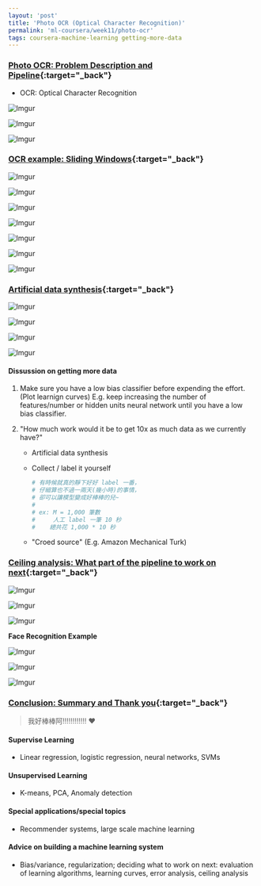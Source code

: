 ```yaml
---
layout: 'post'
title: 'Photo OCR (Optical Character Recognition)'
permalink: 'ml-coursera/week11/photo-ocr'
tags: coursera-machine-learning getting-more-data
---
```


### [Photo OCR: Problem Description and Pipeline](https://www.coursera.org/learn/machine-learning/lecture/iDBMm/problem-description-and-pipeline){:target="_back"}

- OCR: Optical Character Recognition


![Imgur](https://i.imgur.com/gryvYpv.jpg)

![Imgur](https://i.imgur.com/aUqbCfZ.jpg)

![Imgur](https://i.imgur.com/HHEzfcy.jpg)



### [OCR example: Sliding Windows](https://www.coursera.org/learn/machine-learning/lecture/bQhq3/sliding-windows){:target="_back"}

![Imgur](https://i.imgur.com/vzfgD1o.jpg)

![Imgur](https://i.imgur.com/oSS4dqW.jpg)

![Imgur](https://i.imgur.com/nmLNMRG.jpg)

![Imgur](https://i.imgur.com/0zoNzK4.jpg)

![Imgur](https://i.imgur.com/V5dQ3Pl.jpg)

![Imgur](https://i.imgur.com/owSQex4.jpg)

![Imgur](https://i.imgur.com/aUqbCfZ.jpg)


### [Artificial data synthesis](https://www.coursera.org/learn/machine-learning/lecture/K0XQT/getting-lots-of-data-and-artificial-data){:target="_back"}

![Imgur](https://i.imgur.com/QrkdNdz.jpg)

![Imgur](https://i.imgur.com/QCmMQFm.jpg)

![Imgur](https://i.imgur.com/JRYo3nl.jpg)

![Imgur](https://i.imgur.com/GKAfI3R.jpg)


#### Dissussion on getting more data

1. Make sure you have a low bias classifier before expending the effort. (Plot learnign curves) E.g. keep increasing the number of features/number or hidden units neural network until you have a low bias classifier.

2. "How much work would it be to get 10x as much data as we currently have?"

   - Artificial data synthesis
   - Collect / label it yourself
      
      ~~~python
      # 有時候就真的靜下好好 label 一番，
      # 仔細算也不過一兩天(幾小時)的事情，
      # 卻可以讓模型變成好棒棒的兒~ 
      #
      # ex: M = 1,000 筆數
      #     人工 label 一筆 10 秒
      #    總共花 1,000 * 10 秒
      ~~~

   - "Croed source" (E.g. Amazon Mechanical Turk)


### [Ceiling analysis: What part of the pipeline to work on next](https://www.coursera.org/learn/machine-learning/lecture/LrJbq/ceiling-analysis-what-part-of-the-pipeline-to-work-on-next){:target="_back"}

![Imgur](https://i.imgur.com/9pctQl6.jpg)

![Imgur](https://i.imgur.com/NZHdpsY.jpg)

![Imgur](https://i.imgur.com/JNCsZNO.jpg)

__Face Recognition Example__

![Imgur](https://i.imgur.com/xT97rnM.jpg)

![Imgur](https://i.imgur.com/h8jUTwR.jpg)

![Imgur](https://i.imgur.com/r6EW9F6.jpg)

### [Conclusion: Summary and Thank you](https://www.coursera.org/learn/machine-learning/lecture/eYaD4/summary-and-thank-you){:target="_back"}

> 我好棒棒阿!!!!!!!!!!!!  :heart:

#### Supervise Learning
   
   - Linear regression, logistic regression, neural networks, SVMs

#### Unsupervised Learning

   - K-means, PCA, Anomaly detection

#### Special applications/special topics

   - Recommender systems, large scale machine learning

#### Advice on building a machine learning system

   - Bias/variance, regularization; deciding what to work on next: evaluation of learning algorithms, learning curves, error analysis, ceiling analysis

  
